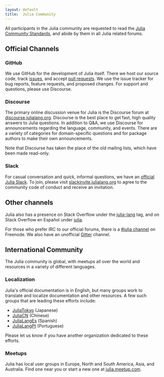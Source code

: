```yaml
---
layout: default
title:  Julia Community
---
```


All participants in the Julia community are requested to read the
[Julia Community Standards](standards/), and abide by them in all Julia related
forums.

## Official Channels

### GitHub

We use GitHub for the development of Julia itself.
There we host our source code, track [issues](https://github.com/JuliaLang/julia/issues),
and accept [pull requests](https://github.com/JuliaLang/julia/pulls).
We use the issue tracker for bug reports, feature requests, and proposed changes.
For support and questions, please use Discourse.

### Discourse

The primary online discussion venue for Julia is the Discourse forum at
[discourse.julialang.org](https://discourse.julialang.org/).
Discourse is the best place to get fast, high quality answers to Julia questions.
In addition to Q&A, we use Discourse for announcements regarding the language, community,
and events.
There are a variety of categories for domain-specific questions and for package authors
to make their own announcements.

Note that Discourse has taken the place of the old mailing lists, which have been made
read-only.

### Slack

For casual conversation and quick, informal questions, we have an
[official Julia Slack](https://julialang.slack.com).
To join, please visit [slackinvite.julialang.org](https://slackinvite.julialang.org)
to agree to the community code of conduct and receive an invitation.

## Other channels

Julia also has a presence on Stack Overflow under the
[julia-lang](http://stackoverflow.com/questions/tagged/julia-lang) tag, and on Stack
Overflow en Español under [julia](http://es.stackoverflow.com/questions/tagged/julia).

For those who prefer IRC to our official forums, there is a
[#julia channel](http://webchat.freenode.net/?channels=julia) on Freenode.
We also have an unofficial [Gitter](https://gitter.im/JuliaLang/julia) channel.

## International Community

The Julia community is global, with meetups all over the world and resources in a variety
of different languages.

### Localization

Julia's official documentation is in English, but many groups work to translate and
localize documentation and other resources.
A few such groups that are leading these efforts include:

* [JuliaTokyo](http://julia.tokyo) (Japanese)
* [JuliaCN](https://julialang.cn) (Chinese)
* [JuliaLangEs](https://github.com/JuliaLangEs) (Spanish)
* [JuliaLangPt](https://github.com/JuliaLangPt) (Portuguese)

Please let us know if you have another organization dedicated to these efforts.

### Meetups

Julia has local user groups in Europe, North and South America, Asia, and Australia.
Find one near you or start a new one at [julia.meetup.com](http://julia.meetup.com).
